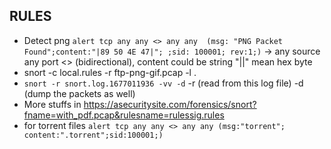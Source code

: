 ## RULES
 - Detect png `alert tcp any any <> any any  (msg: "PNG Packet Found";content:"|89 50 4E 47|"; ;sid: 100001; rev:1;)` -> any source any port <> (bidirectional), content could be string "||" mean hex byte
 - snort -c local.rules -r ftp-png-gif.pcap -l .
 - `snort -r snort.log.1677011936 -vv -d`  -r (read from this log file) -d (dump the packets as well)
 - More stuffs in https://asecuritysite.com/forensics/snort?fname=with_pdf.pcap&rulesname=rulessig.rules
 - for torrent files `alert tcp any any <> any any (msg:"torrent"; content:".torrent";sid:100001;)`
